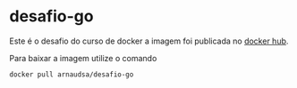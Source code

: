 # desafio-go

Este é o desafio do curso de docker a imagem foi publicada no [docker hub](https://hub.docker.com/r/arnaudsa/desafio-go).

Para baixar a imagem utilize o comando

```console
docker pull arnaudsa/desafio-go
```


